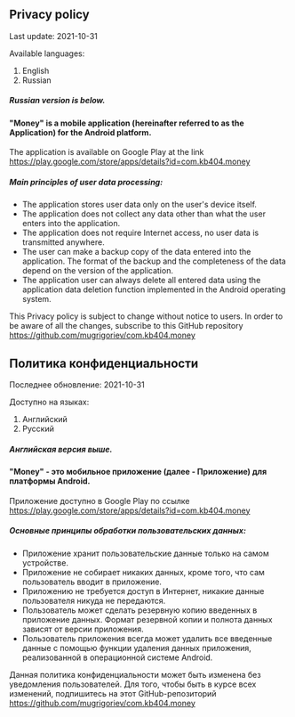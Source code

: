 ## Privacy policy

Last update: 2021-10-31

Available languages:  
1. English  
2. Russian

##### Russian version is below.

#### "Money" is a mobile application (hereinafter referred to as the Application) for the Android platform.  
The application is available on Google Play at the link https://play.google.com/store/apps/details?id=com.kb404.money

##### Main principles of user data processing:  
*   The application stores user data only on the user's device itself.  
*   The application does not collect any data other than what the user enters into the application.  
*   The application does not require Internet access, no user data is transmitted anywhere.  
*   The user can make a backup copy of the data entered into the application. The format of the backup and the completeness of the data depend on the version of the application.  
*   The application user can always delete all entered data using the application data deletion function implemented in the Android operating system.

This Privacy policy is subject to change without notice to users. In order to be aware of all the changes, subscribe to this GitHub repository https://github.com/mugrigoriev/com.kb404.money


## Политика конфиденциальности

Последнее обновление: 2021-10-31

Доступно на языках:  
1. Английский  
2. Русский

##### Английская версия выше.

#### "Money" - это мобильное приложение (далее - Приложение) для платформы Android.  
Приложение доступно в Google Play по ссылке https://play.google.com/store/apps/details?id=com.kb404.money

##### Основные принципы обработки пользовательских данных:  
* Приложение хранит пользовательские данные только на самом устройстве.  
* Приложение не собирает никаких данных, кроме того, что сам пользователь вводит в приложение.  
* Приложению не требуется доступ в Интернет, никакие данные пользователя никуда не передаются.  
* Пользователь может сделать резервную копию введенных в приложение данных. Формат резервной копии и полнота данных зависят от 
версии приложения.  
* Пользователь приложения всегда может удалить все введенные данные с помощью функции удаления данных приложения, реализованной в операционной системе Android.  

Данная политика конфиденциальности может быть изменена без уведомления пользователей. Для того, чтобы быть в курсе всех изменений, подпишитесь на этот GitHub-репозиторий https://github.com/mugrigoriev/com.kb404.money
